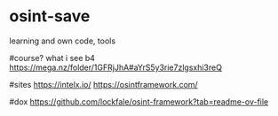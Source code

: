 # osint-save
learning and own code, tools

#course? what i see b4
https://mega.nz/folder/1GFRjJhA#aYrS5y3rie7zlgsxhi3reQ

#sites
https://intelx.io/
https://osintframework.com/


#dox
https://github.com/lockfale/osint-framework?tab=readme-ov-file
